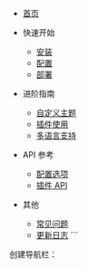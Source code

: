 <!-- docs/_sidebar.md -->

* [首页](/)

* 快速开始
  * [安装](docs/guide/installation.md)
  * [配置](docs/guide/configuration.md)
  * [部署](docs/guide/deployment.md)

* 进阶指南
  * [自定义主题](docs/advanced/themes.md)
  * [插件使用](docs/advanced/plugins.md)
  * [多语言支持](docs/advanced/i18n.md)

* API 参考
  * [配置选项](docs/api/configuration.md)
  * [插件 API](docs/api/plugins.md)

* 其他
  * [常见问题](docs/faq.md)
  * [更新日志](docs/changelog.md)
\`\`\`

创建导航栏：
